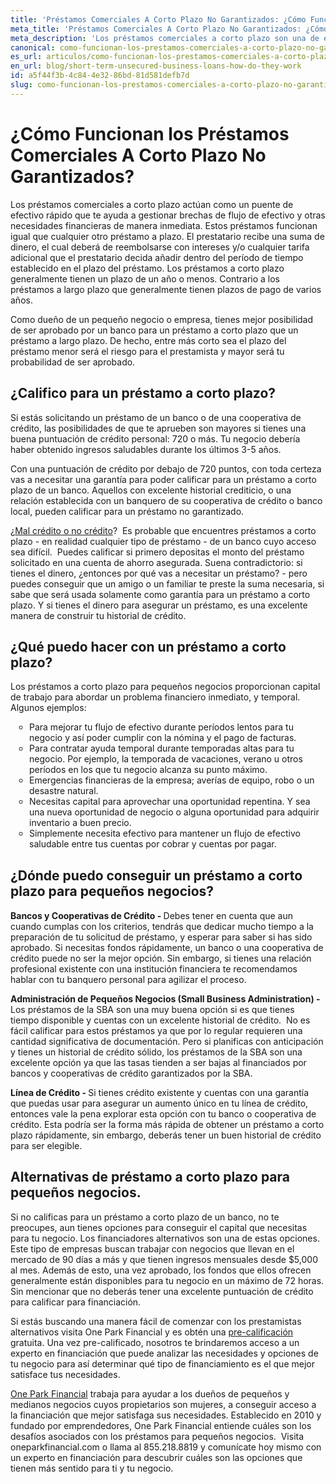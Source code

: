 ```yaml
---
title: 'Préstamos Comerciales A Corto Plazo No Garantizados: ¿Cómo Funcionan?'
meta_title: 'Préstamos Comerciales A Corto Plazo No Garantizados: ¿Cómo Funcionan?'
meta_description: 'Los préstamos comerciales a corto plazo son una de efectivo rápido que pueden ayudarte a gestionar brechas de flujo de efectivo y otras necesidades financieras inmediatas.'
canonical: como-funcionan-los-prestamos-comerciales-a-corto-plazo-no-garantizados
es_url: articulos/como-funcionan-los-prestamos-comerciales-a-corto-plazo-no-garantizados
en_url: blog/short-term-unsecured-business-loans-how-do-they-work
id: a5f44f3b-4c84-4e32-86bd-81d581defb7d
slug: como-funcionan-los-prestamos-comerciales-a-corto-plazo-no-garantizados
---
```

<h1>&iquest;C&oacute;mo Funcionan los Pr&eacute;stamos Comerciales A Corto Plazo No Garantizados? </h1>

<p>Los pr&eacute;stamos comerciales a corto plazo act&uacute;an como un puente de efectivo r&aacute;pido que te ayuda a gestionar brechas de flujo de efectivo y otras necesidades financieras de manera inmediata. Estos pr&eacute;stamos funcionan igual que cualquier otro pr&eacute;stamo a plazo. El prestatario recibe una suma de dinero, el cual deber&aacute; de reembolsarse con intereses y/o cualquier tarifa adicional que el prestatario decida a&ntilde;adir dentro del per&iacute;odo de tiempo establecido en el plazo del pr&eacute;stamo. Los pr&eacute;stamos a corto plazo generalmente tienen un plazo de un a&ntilde;o o menos. Contrario a los pr&eacute;stamos a largo plazo que generalmente tienen plazos de pago de varios a&ntilde;os.</p>

<p>Como due&ntilde;o de un peque&ntilde;o negocio o empresa, tienes mejor posibilidad de ser aprobado por un banco para un pr&eacute;stamo a corto plazo que un pr&eacute;stamo a largo plazo. De hecho, entre m&aacute;s corto sea el plazo del pr&eacute;stamo menor ser&aacute; el riesgo para el prestamista y mayor ser&aacute; tu probabilidad de ser aprobado. &nbsp;</p>

<h2>&iquest;Califico para un pr&eacute;stamo a corto plazo?</h2>

<p>Si est&aacute;s solicitando un pr&eacute;stamo de un banco o de una cooperativa de cr&eacute;dito, las posibilidades de que te aprueben son mayores si tienes una buena puntuaci&oacute;n de cr&eacute;dito personal: 720 o m&aacute;s. Tu negocio deber&iacute;a haber obtenido ingresos saludables durante los &uacute;ltimos 3-5 a&ntilde;os.</p>
<p>Con una puntuaci&oacute;n de cr&eacute;dito por debajo de 720 puntos, con toda certeza vas a necesitar una garant&iacute;a para poder calificar para un pr&eacute;stamo a corto plazo de un banco. Aquellos con excelente historial crediticio, o una relaci&oacute;n establecida con un banquero de su cooperativa de cr&eacute;dito o banco local, pueden calificar para un pr&eacute;stamo no garantizado.</p>

<p>&iquest;<a href="https://www.oneparkfinancial.com/es/articulos/existen-los-prestamos-comerciales-sin-garantia-y-sin-buen-credito">Mal cr&eacute;dito o no cr&eacute;dito</a>?&nbsp; Es probable que encuentres pr&eacute;stamos a corto plazo - en realidad cualquier tipo de pr&eacute;stamo - de un banco cuyo acceso sea dif&iacute;cil.&nbsp; Puedes calificar si primero depositas el monto del pr&eacute;stamo solicitado en una cuenta de ahorro asegurada. Suena contradictorio: si tienes el dinero, &iquest;entonces por qu&eacute; vas a necesitar un pr&eacute;stamo? - pero puedes conseguir que un amigo o un familiar te preste la suma necesaria, si sabe que ser&aacute; usada solamente como garant&iacute;a para un pr&eacute;stamo a corto plazo. Y si tienes el dinero para asegurar un pr&eacute;stamo, es una excelente manera de construir tu historial de cr&eacute;dito.&nbsp;</p>

<h2>&iquest;Qu&eacute; puedo hacer con un pr&eacute;stamo a corto plazo?</h2>

<p>Los pr&eacute;stamos a corto plazo para peque&ntilde;os negocios proporcionan capital de trabajo para abordar un problema financiero inmediato, y temporal. Algunos ejemplos:</p>

<ul style="list-style:circle;padding-left:30px;margin-bottom:30px;">
<li>Para mejorar tu flujo de efectivo durante per&iacute;odos lentos para tu negocio y as&iacute; poder cumplir con la n&oacute;mina y el pago de facturas.</li>
<li>Para contratar ayuda temporal durante temporadas altas para tu negocio. Por ejemplo, la temporada de vacaciones, verano u otros per&iacute;odos en los que tu negocio alcanza su punto m&aacute;ximo.</li>
<li>Emergencias financieras de la empresa; aver&iacute;as de equipo, robo o un desastre natural.</li>
<li>Necesitas capital para aprovechar una oportunidad repentina. Y sea una nueva oportunidad de negocio o alguna oportunidad para adquirir inventario a buen precio.</li>
<li>Simplemente necesita efectivo para mantener un flujo de efectivo saludable entre tus cuentas por cobrar y cuentas por pagar.</li>
</ul>

<h2>&iquest;D&oacute;nde puedo conseguir un pr&eacute;stamo a corto plazo para peque&ntilde;os negocios?</h2>

<p><strong>Bancos y Cooperativas de Cr&eacute;dito - </strong>Debes tener en cuenta que aun cuando cumplas con los criterios, tendr&aacute;s que dedicar mucho tiempo a la preparaci&oacute;n de tu solicitud de pr&eacute;stamo, y esperar para saber si has sido aprobado. Si necesitas fondos r&aacute;pidamente, un banco o una cooperativa de cr&eacute;dito puede no ser la mejor opci&oacute;n. Sin embargo, si tienes una relaci&oacute;n profesional existente con una instituci&oacute;n financiera te recomendamos hablar con tu banquero personal para agilizar el proceso.</p>

<p><strong>Administraci&oacute;n de Peque&ntilde;os Negocios (Small Business Administration) - </strong>Los pr&eacute;stamos de la SBA son una muy buena opci&oacute;n si es que tienes tiempo disponible y cuentas con un excelente historial de cr&eacute;dito.&nbsp; No es f&aacute;cil calificar para estos pr&eacute;stamos ya que por lo regular requieren una cantidad significativa de documentaci&oacute;n. Pero si planificas con anticipaci&oacute;n y tienes un historial de cr&eacute;dito s&oacute;lido, los pr&eacute;stamos de la SBA son una excelente opci&oacute;n ya que las tasas tienden a ser bajas al financiados por bancos y cooperativas de cr&eacute;dito garantizados por la SBA.</p>

<p><strong>L&iacute;nea de Cr&eacute;dito - </strong>Si tienes cr&eacute;dito existente y cuentas con una garant&iacute;a que puedas usar para asegurar un aumento &uacute;nico en tu l&iacute;nea de cr&eacute;dito, entonces vale la pena explorar esta opci&oacute;n con tu banco o cooperativa de cr&eacute;dito. Esta podr&iacute;a ser la forma m&aacute;s r&aacute;pida de obtener un pr&eacute;stamo a corto plazo r&aacute;pidamente, sin embargo, deber&aacute;s tener un buen historial de cr&eacute;dito para ser elegible.</p>

<h2>Alternativas de pr&eacute;stamo a corto plazo para peque&ntilde;os negocios.</h2>

<p>Si no calificas para un pr&eacute;stamo a corto plazo de un banco, no te preocupes, aun tienes opciones para conseguir el capital que necesitas para tu negocio. Los financiadores alternativos son una de estas opciones. Este tipo de empresas buscan trabajar con negocios que llevan en el mercado de 90 d&iacute;as a m&aacute;s y que tienen ingresos mensuales desde $5,000 al mes. Adem&aacute;s de esto, una vez aprobado, los fondos que ellos ofrecen generalmente est&aacute;n disponibles para tu negocio en un m&aacute;ximo de 72 horas. Sin mencionar que no deber&aacute;s tener una excelente puntuaci&oacute;n de cr&eacute;dito para calificar para financiaci&oacute;n.</p>

<p>Si est&aacute;s buscando una manera f&aacute;cil de comenzar con los prestamistas alternativos visita One Park Financial y es obt&eacute;n una <a href="https://www.oneparkfinancial.com/es/preaprob">pre-calificaci&oacute;n</a> gratuita. Una vez pre-calificado, nosotros te brindaremos acceso a un experto en financiaci&oacute;n que puede analizar las necesidades y opciones de tu negocio para as&iacute; determinar qu&eacute; tipo de financiamiento es el que mejor satisface tus necesidades.</p>

<p><a href="https://www.oneparkfinancial.com/es/preaprob">One Park Financial</a> trabaja para ayudar a los due&ntilde;os de peque&ntilde;os y medianos negocios cuyos propietarios son mujeres, a conseguir acceso a la financiaci&oacute;n que mejor satisfaga sus necesidades. Establecido en 2010 y fundado por emprendedores, One Park Financial entiende cu&aacute;les son los desaf&iacute;os asociados con los pr&eacute;stamos para peque&ntilde;os negocios.&nbsp; Visita oneparkfinancial.com o llama al 855.218.8819 y comun&iacute;cate hoy mismo con un experto en financiaci&oacute;n para descubrir cu&aacute;les son las opciones que tienen m&aacute;s sentido para ti y tu negocio.</p>
<p>&nbsp;</p>